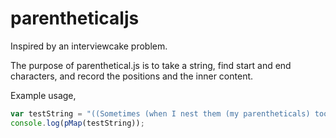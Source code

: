 # parentheticaljs

Inspired by an interviewcake problem.

The purpose of parenthetical.js is to take a string, find start and end characters, and record the positions and the inner content.

Example usage,

```javascript
var testString = "((Sometimes (when I nest them (my parentheticals) too much (like this (and this))) they get confusing.))";
console.log(pMap(testString));
```
